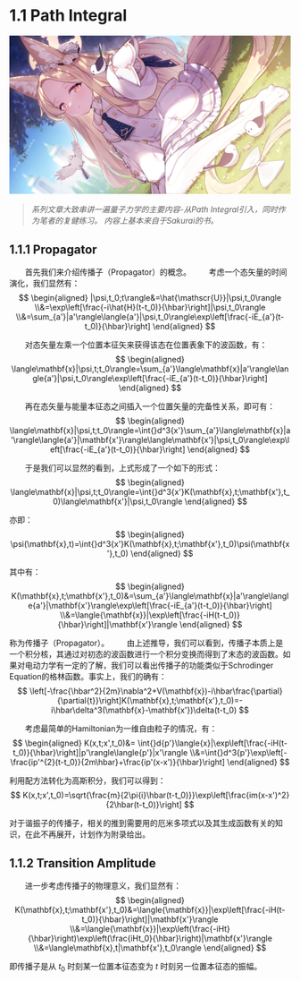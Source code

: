 # 1.1 Path Integral

![233](./Images/1.jpg)

> *系列文章大致串讲一遍量子力学的主要内容-从Path Integral引入，同时作为笔者的复健练习。*
> *内容上基本来自于Sakurai的书。*

## 1.1.1 Propagator

&emsp;&emsp;首先我们来介绍传播子（Propagator）的概念。
&emsp;&emsp;考虑一个态矢量的时间演化，我们显然有：
    $$
    \begin{aligned}
        |\psi,t_0;t\rangle&=\hat{\mathscr{U}}|\psi,t_0\rangle
        \\&=\exp\left[\frac{-i\hat{H}(t-t_0)}{\hbar}\right]|\psi,t_0\rangle
        \\&=\sum_{a'}|a'\rangle\langle{a'}|\psi,t_0\rangle\exp\left[\frac{-iE_{a'}(t-t_0)}{\hbar}\right]
    \end{aligned}
    $$

&emsp;&emsp;对态矢量左乘一个位置本征矢来获得该态在位置表象下的波函数，有：
    $$
    \begin{aligned}
        \langle\mathbf{x}|\psi,t;t_0\rangle=\sum_{a'}\langle\mathbf{x}|a'\rangle\langle{a'}|\psi,t_0\rangle\exp\left[\frac{-iE_{a'}(t-t_0)}{\hbar}\right]
    \end{aligned}
    $$

&emsp;&emsp;再在态矢量与能量本征态之间插入一个位置矢量的完备性关系，即可有：
    $$
    \begin{aligned}
        \langle\mathbf{x}|\psi,t;t_0\rangle=\int{}d^3{x'}\sum_{a'}\langle\mathbf{x}|a'\rangle\langle{a'}|\mathbf{x'}\rangle\langle\mathbf{x'}|\psi,t_0\rangle\exp\left[\frac{-iE_{a'}(t-t_0)}{\hbar}\right]
    \end{aligned}
    $$

&emsp;&emsp;于是我们可以显然的看到，上式形成了一个如下的形式：
    $$
    \begin{aligned}
        \langle\mathbf{x}|\psi,t;t_0\rangle=\int{}d^3{x'}K(\mathbf{x},t;\mathbf{x'},t_0)\langle\mathbf{x'}|\psi,t_0\rangle
    \end{aligned}
    $$

亦即：
    $$
    \begin{aligned}
        \psi(\mathbf{x},t)=\int{}d^3{x'}K(\mathbf{x},t;\mathbf{x'},t_0)\psi(\mathbf{x'},t_0)
    \end{aligned}
    $$

其中有：
    $$
    \begin{aligned}
        K(\mathbf{x},t;\mathbf{x'},t_0)&=\sum_{a'}\langle\mathbf{x}|a'\rangle\langle{a'}|\mathbf{x'}\rangle\exp\left[\frac{-iE_{a'}(t-t_0)}{\hbar}\right]
        \\&=\langle{\mathbf{x}}|\exp\left[\frac{-iH(t-t_0)}{\hbar}\right]|\mathbf{x'}\rangle
    \end{aligned}
    $$

称为传播子（Propagator）。
&emsp;&emsp;由上述推导，我们可以看到，传播子本质上是一个积分核，其通过对初态的波函数进行一个积分变换而得到了末态的波函数。如果对电动力学有一定的了解，我们可以看出传播子的功能类似于Schrodinger Equation的格林函数。事实上，我们的确有：
    $$
        \left[-\frac{\hbar^2}{2m}\nabla^2+V(\mathbf{x})-i\hbar\frac{\partial}{\partial{t}}\right]K(\mathbf{x},t;\mathbf{x'},t_0)=-i\hbar\delta^3(\mathbf{x}-\mathbf{x'})\delta(t-t_0)
    $$

&emsp;&emsp;考虑最简单的Hamiltonian为一维自由粒子的情况，有：
    $$
    \begin{aligned}
        K(x,t;x',t_0)&=
        \int{}d{p'}\langle{x}|\exp\left[\frac{-iH(t-t_0)}{\hbar}\right]|p'\rangle\langle{p'}|x'\rangle
        \\&=\int{}d^3{p'}\exp\left[-\frac{ip'^{2}(t-t_0)}{2m\hbar}+\frac{ip'(x-x')}{\hbar}\right]
    \end{aligned}
    $$

利用配方法转化为高斯积分，我们可以得到：
    $$
        K(x,t;x',t_0)=\sqrt{\frac{m}{2\pi{i}\hbar(t-t_0)}}\exp\left[\frac{im(x-x')^2}{2\hbar(t-t_0)}\right]
    $$

对于谐振子的传播子，相关的推到需要用的厄米多项式以及其生成函数有关的知识，在此不再展开，计划作为附录给出。

## 1.1.2 Transition Amplitude

&emsp;&emsp;进一步考虑传播子的物理意义，我们显然有：
    $$
    \begin{aligned}
        K(\mathbf{x},t;\mathbf{x'},t_0)&=\langle{\mathbf{x}}|\exp\left[\frac{-iH(t-t_0)}{\hbar}\right]|\mathbf{x'}\rangle
        \\&=\langle{\mathbf{x}}|\exp\left(\frac{-iHt}{\hbar}\right)\exp\left(\frac{iHt_0}{\hbar}\right)|\mathbf{x'}\rangle
        \\&=\langle\mathbf{x},t|\mathbf{x'},t_0\rangle
    \end{aligned}
    $$

即传播子是从 $t_0$ 时刻某一位置本征态变为 $t$ 时刻另一位置本征态的振幅。